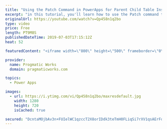 ```yaml
---
title: "Using the Patch Command in PowerApps for Parent Child Table Inserts"
excerpt: "in this tutorial, you'll learn how to use the Patch command to take the primary key value from inserting into one table and inject it into a second table. This example is perfect for apps like shopping carts or inventory systems.  Here's the code:  ClearCollect(     colStageCustomer,     Patch("
originalUrl: https://youtube.com/watch?v=Qp458n1q2bo
type: video
price: Free
length: PT9M8S
publishedDateTime: 2019-07-03T17:15:12Z
heat: 52

featuredContent: "<iframe width=\"800\" height=\"500\" frameborder=\"0\" src=\"https://www.youtube.com/embed/Qp458n1q2bo\" allow=\"accelerometer; autoplay; encrypted-media; gyroscope; picture-in-picture\" allowfullscreen></iframe>"

provider:
  name: Progmatic Works
  domain: pragmaticworks.com

topics:
  - Power Apps

images:
  - url: https://i.ytimg.com/vi/Qp458n1q2bo/maxresdefault.jpg
    width: 1280
    height: 720
    isCached: true

secured: "DcntaMOjbAv3n+FUIelWC1qzccT2X8orIDdk3teTmH0FLiqSi7rXV1qsAErFdg8Gk0UBsO9dUU1LVGR9w9d6GgdCiwEPXgGEUsWtj9ODy5d+hYMqdMKZnndBtGby0+4vmAVCeHOStllR9uPgHXw1tJvIWMYIQin/ri+ELdfMdDAHg5WuC9dxEs572GSkPjWkQ6pvhijdvLWWcxxHGpNRAxQwVLq/RV7K5ucP6mmipwXQ/EcZJ3RRH5kBUp261bc4+9jn1l37bCoE9elf370osrwEppyVPYJb/1Kwyo+g+ZhPcT0hKgyYU3l4mbnAuHSYL3AQ6261sEjN4j/e2PpeNt1DL4tSNcSfc9lghN3dFR0EmcrdWRLefkO+9+WDCTbev0ZcNYoj/iLKI3C42YyekDTcttSJZWo73YiQLhrf0EI=;/DqcgLejHwBoKmNvPDF92g=="
---
```


